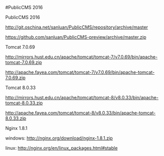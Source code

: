 #PublicCMS 2016

PublicCMS 2016

http://git.oschina.net/sanluan/PublicCMS/repository/archive/master

https://github.com/sanluan/PublicCMS-preview/archive/master.zip

Tomcat 7.0.69

http://mirrors.hust.edu.cn/apache/tomcat/tomcat-7/v7.0.69/bin/apache-tomcat-7.0.69.zip

http://apache.fayea.com/tomcat/tomcat-7/v7.0.69/bin/apache-tomcat-7.0.69.zip

Tomcat 8.0.33

http://mirrors.hust.edu.cn/apache/tomcat/tomcat-8/v8.0.33/bin/apache-tomcat-8.0.33.zip

http://apache.fayea.com/tomcat/tomcat-8/v8.0.33/bin/apache-tomcat-8.0.33.zip

Nginx 1.8.1

windows: http://nginx.org/download/nginx-1.8.1.zip

linux: http://nginx.org/en/linux_packages.html#stable